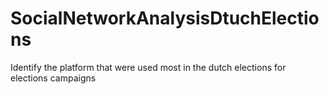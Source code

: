 # SocialNetworkAnalysisDtuchElections
Identify the platform that were used most in the dutch elections for elections campaigns
